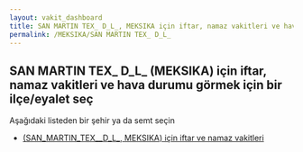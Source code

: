 ```yaml
---
layout: vakit_dashboard
title: SAN MARTIN TEX_ D_L_, MEKSIKA için iftar, namaz vakitleri ve hava durumu - ilçe/eyalet seç
permalink: /MEKSIKA/SAN MARTIN TEX_ D_L_
---
```


## SAN MARTIN TEX_ D_L_ (MEKSIKA) için iftar, namaz vakitleri ve hava durumu  görmek için bir ilçe/eyalet seç

Aşağıdaki listeden bir şehir ya da semt seçin

* [ (SAN_MARTIN_TEX__D_L_, MEKSIKA) için iftar ve namaz vakitleri](/MEKSIKA/SAN_MARTIN_TEX__D_L_/)

<script type="text/javascript">
  var GLOBAL_COUNTRY = 'MEKSIKA';
  var GLOBAL_CITY = 'SAN MARTIN TEX_ D_L_';
  var GLOBAL_STATE = 'SAN MARTIN TEX_ D_L_';
</script>
